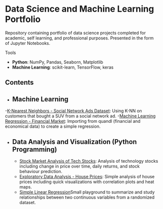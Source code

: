 # Data Science and Machine Learning Portfolio
Repository containing portfolio of data science projects completed for academic, self learning, and professional purposes. Presented in the form of Jupyter Notebooks.

Tools
  - **Python**: NumPy, Pandas, Seaborn, Matplotlib
  - **Machine Learning**: scikit-learn, TensorFlow, keras

## Contents
- ## Machine Learning 
 -[K-Nearest Neighbors - Social Network Ads Dataset](): Using K-NN on customers that bought a SUV from a social network ad.
 -[Machine Learning Regression - Financial Market](): Importing from quandl (financial and economical data) to create a simple regression.
    

- ## Data Analysis and Visualization (Python Programming)
    - [Stock Market Analysis of Tech Stocks](): Analysis of technology stocks including change in price over time, daily returns, and stock behaviour prediction. 
    - [Exploratory Data Analysis - House Prices](): Simple analysis of house prices including quick visualizations with correlation plots and heat maps.
     - [Simple Linear Regression]()Small playground to summarize and study relationships between two continuous variables from a randomized dataset.

     






